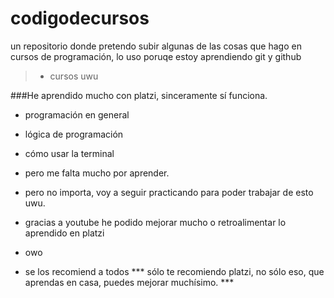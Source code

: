 # codigodecursos
un repositorio donde pretendo subir algunas de las cosas que hago en cursos de programación, lo uso poruqe estoy aprendiendo git y github 
> * cursos uwu

###He aprendido mucho con platzi, sinceramente sí funciona. 


* programación en general

* lógica de programación

* cómo usar la terminal 
* pero me falta mucho por aprender.
* pero no importa, voy a seguir practicando para poder trabajar de esto uwu.
* gracias a youtube he podido mejorar mucho o retroalimentar lo aprendido en platzi 
* owo
* se los recomiend a todos 
*** sólo te recomiendo platzi, no sólo eso, que aprendas en casa, puedes mejorar muchísimo. ***
